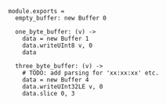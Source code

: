     module.exports =
      empty_buffer: new Buffer 0

      one_byte_buffer: (v) ->
        data = new Buffer 1
        data.writeUInt8 v, 0
        data

      three_byte_buffer: (v) ->
        # TODO: add parsing for 'xx:xx:xx' etc.
        data = new Buffer 4
        data.writeUInt32LE v, 0
        data.slice 0, 3
